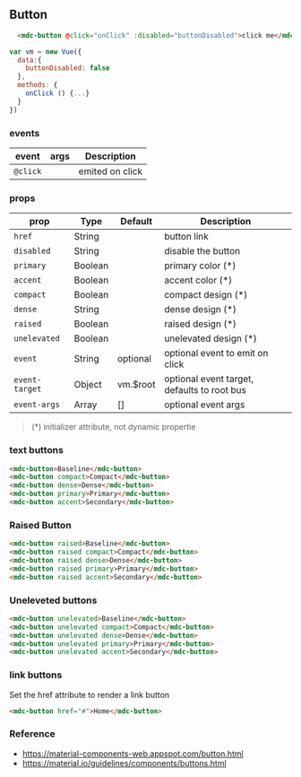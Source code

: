## Button

```html
  <mdc-button @click="onClick" :disabled="buttonDisabled">click me</mdc-button>
```

```javascript
var vm = new Vue({
  data:{
    buttonDisabled: false
  },
  methods: {
    onClick () {...} 
  }
})
```

### events

| event | args | Description |
|-------|------|-------------|
|`@click`||emited on click |


### props

| prop | Type | Default | Description |
|-------|------|---------|-------------|
|`href`|String|| button link |
|`disabled`|String|| disable the button |
|`primary`|Boolean|| primary color (*)|
|`accent`|Boolean|| accent color (*)|
|`compact`| Boolean|| compact design (*)|
|`dense`| String|| dense design (*)|
|`raised`| Boolean|| raised design (*)|
|`unelevated`| Boolean|| unelevated design (*)|
|`event`|String| optional | optional event to emit on click  |
|`event-target`|Object| vm.$root | optional event target, defaults to root bus |
|`event-args`|Array| [] | optional event args |

> (*) initializer attribute, not dynamic propertie

### text buttons

```html
<mdc-button>Baseline</mdc-button>
<mdc-button compact>Compact</mdc-button>
<mdc-button dense>Dense</mdc-button>
<mdc-button primary>Primary</mdc-button>
<mdc-button accent>Secondary</mdc-button>
```

### Raised Button

```html
<mdc-button raised>Baseline</mdc-button>
<mdc-button raised compact>Compact</mdc-button>
<mdc-button raised dense>Dense</mdc-button>
<mdc-button raised primary>Primary</mdc-button>
<mdc-button raised accent>Secondary</mdc-button>
```

### Uneleveted buttons

```html
<mdc-button unelevated>Baseline</mdc-button>
<mdc-button unelevated compact>Compact</mdc-button>
<mdc-button unelevated dense>Dense</mdc-button>
<mdc-button unelevated primary>Primary</mdc-button>
<mdc-button unelevated accent>Secondary</mdc-button>
```

### link buttons

Set the href attribute to render a link button

```html
<mdc-button href="#">Home</mdc-button>
```

### Reference
- https://material-components-web.appspot.com/button.html
- https://material.io/guidelines/components/buttons.html

